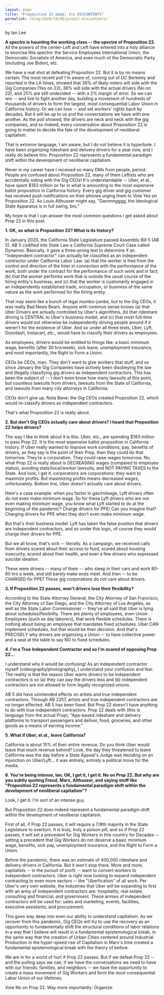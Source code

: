 ```yaml
---
layout: page
title: "Proposition 22 &amp; its DISCONTENTS"
permalink: /blog/2020/10/06/prop22-discontents/
---
```


by Ian Lee

**A spectre is haunting the working class -- the spectre of Proposition 22.** All the powers of the center-Left and Left have entered into a holy alliance to exorcise this spectre: the Service Employees International Union, the Democratic Socialists of America, and even much of the Democratic Party (including Joe Biden), etc.

We have a real shot at defeating Proposition 22. But it is by no means certain. The most recent poll I'm aware of, coming out of UC Berkeley and reported in the LA times, showed that 39% of likely voters will side with the Gig Companies (Yes on 22), 36% will side with the actual drivers (No on 22), and 25% are still undecided -- with a 2% margin of error. So we can win -- and live to fight another day, building a movement of hundreds of thousands of drivers to form the largest, most consequential Labor Union in California history. Or we can lose -- and set workers' rights back by decades. But it will be up to us and the conversations we have with one another. As the poll showed, the drivers are neck and neck with the gig companies, and so indeed, every conversation about Proposition 22 is going to matter to decide the fate of the development of neoliberal capitalism.

That is extreme language, I am aware, but I do not believe it is hyperbole. I have been organizing rideshare and delivery drivers for a year now, and I really do believe this: Proposition 22 represents a fundamental paradigm shift within the development of neoliberal capitalism.

Never in my career have I received so many DMs from people, period. People are confused about Proposition 22, many of them Leftists who are accidentally siding with the Gig CEOs! It's understandable -- Uber, et al., have spent $183 million so far in what is amounting to the most expensive ballot proposition in California history. Every gig driver and gig customer has received push notifications on their phones urging them to Vote Yes on Proposition 22. As Louis Althusser might say, "Dannnngggg, the Ideological State Apparatus is in full swing, bro."

My hope is that I can answer the most common questions I get asked about Prop 22 in this post.

**1. OK, so what is Proposition 22? What is its history?**

In January 2020, the California State Legislature passed Assembly Bill 5 (AB 5). AB 5 codified into State Law a California Supreme Court Case called Dynamex. Basically, it gave a three-prong test to determine if an "independent contractor" can actually be classified as an independent contractor under California Labor Law: (a) that the worker is free from the control and direction of the hirer in connection with the performance of the work, both under the contract for the performance of such work and in fact; (b) that the worker performs work that is outside the usual course of the hiring entity's business; and (c) that the worker is customarily engaged in an independently established trade, occupation, or business of the same nature as the work performed for the hiring entity.

That may seem like a bunch of legal mumbo-jumbo, but to the Gig CEOs, it was really Bad News Bears. Anyone with common sense knows (a) that Uber Drivers are actually controlled by Uber's algorithms, (b) that rideshare driving is CENTRAL to Uber's business model, and (c) that most full-time drivers would not otherwise be independently driving people around if it weren't for the existence of Uber. And so under all three tests, Uber, Lyft, Doordash, Instacart, etc., would have to classify their drivers as employees.

As employees, drivers would be entitled to things like: a basic minimum wage, benefits (after 30 hrs/week), sick leave, unemployment insurance, and most importantly, the Right to Form a Union.

CEOs be CEOs, man. They don't want to give workers that stuff, and so since January the Gig Companies have actively been disobeying the law and illegally classifying gig drivers as independent contractors. This has been the subject of -- I don't even know how many lawsuits at this point, but countless lawsuits from drivers, lawsuits from the State of California, and lawsuits from many city attorneys in California.

CEOs don't give up. Nota Bene: the Gig CEOs created Proposition 22, which would re-classify drivers as independent contractors.

That's what Proposition 22 is really about.

**2. But don't Gig CEOs actually care about drivers? I heard that Proposition 22 helps drivers?**

The way I like to think about it is this. Uber, etc., are spending $183 million to pass Prop 22. It is the most expensive ballot proposition in California history. If Uber really wanted to improve work conditions, pay, benefits of drivers, as they say is the point of their Prop, then they could do that tomorrow. They're a corporation. They could raise wages tomorrow. No, what Prop 22 is really about is DECREASING wages (compared to employee status), avoiding state/local/worker lawsuits, and NOT PAYING TAXES to the State. And look, I get it, corporations are corporations: they want to maximize profits. But maximizing profits means decreased wages, unfortunately. Bottom line, Uber doesn't actually care about drivers.

Here's a case example: when you factor in gas/mileage, Lyft drivers often do not even make minimum wage. So for these Lyft drivers who are not even making minimum wage, you know what Lyft started to do at the beginning of the pandemic? Charge drivers for PPE! Can you imagine that? Charging drivers for PPE when they don't even make minimum wage.

But that's their business model: Lyft has taken the false position that drivers are independent contractors, and so under this logic, of course they would charge their drivers for PPE.

But we all know, that's sick -- literally. As a campaign, we received calls from drivers scared about their access to food, scared about housing insecurity, scared about their health, and even a few drivers who expressed suicidal ideation.

These were drivers -- many of them -- who sleep in their cars and work 60-80 hrs a week, and still barely make ends meet. And then -- to be CHARGED for PPE? These gig corporations do not care about drivers.

**3. If Proposition 22 passes, won't drivers lose their flexibility?**

According to the State Attorney General, the City Attorney of San Francisco, the City Attorney of San Diego, and the City Attorney of Los Angeles, as well as the State Labor Commissioner -- they've all said that Uber is lying about schedules/flexibility. There are plenty of employees, even Union Employees (such as day laborers), that work flexible schedules. There is nothing about being an employee that mandates fixed schedules. Uber CAN implement schedules, but that would be their decision. And that's PRECISELY why drivers are organizing a Union -- to have collective power and a seat at the table to say NO to fixed schedules.

**4. I'm a True Independent Contractor and so I'm scared of opposing Prop 22...**

I understand why it would be confusing! As an independent contractor myself (videography/photography), I understand your confusion and fear. The reality is that the reason Uber wants drivers to be independent contractors is so (a) they can pay the drivers less and (b) independent contractors are not allowed to form legally recognized unions.

AB 5 did have unintended effects on artists and true independent contractors. Through AB 2257, artists and true independent contractors are no longer effected. AB 5 has been fixed. But Prop 22 doesn't have anything to do with true independent contractors. Prop 22 deals with (this is language from the actual Prop), "App-based rideshare and delivery platforms to transport passengers and deliver, food, groceries, and other goods as a means of earning income."

**5. What if Uber, et al., leave California?**

California is about 15% of their entire revenue. Do you think Uber would leave that much revenue behind? Look, the day they threatened to leave California was the day before a State Appeal's Judge was deciding on an injunction on Uber/Lyft... it was entirely, entirely a political move for the media.

**6. You're being intense, Ian. OK, I get it, I get it. No on Prop 22. But why are you subtly quoting Freud, Marx, Althusser, and saying stuff like "Proposition 22 represents a fundamental paradigm shift within the development of neoliberal capitalism"?**

Look, I get it. I'm sort of an intense guy.

But Proposition 22 does indeed represent a fundamental paradigm shift within the development of neoliberal capitalism.

First of all, if Prop 22 passes, it will require a 7/8th majority in the State Legislature to overturn. It is truly, truly a poison pill, and so if Prop 22 passes, it will set a precedent for Gig Workers in this country for Decades -- setting a precedent that Gig Workers do not deserve a basic minimum wage, benefits, sick pay, unemployment insurance, and the Right to Form a Union.

Before the pandemic, there was an estimate of 400,000 rideshare and delivery drivers in California. But it won't stop there. More and more, capitalists -- in the pursuit of profit -- want to convert workers to independent contractors. Uber is right now looking to expand independent contracting to even more sectors -- the "Uberfication" of all work. Per Uber's very own website, the Industries that Uber will be expanding to first with an army of independent contractors are: hospitality, real estate, consulting and financial, and government. These armies of independent contractors will be used for: sales and marketing, events, facilities, executive assistants, and procurement.

This goes way deep into even our ability to understand capitalism. As we recover from this pandemic, Gig CEOs will try to use the recovery as an opportunity to fundamentally shift the structural conditions of labor relations in a way that I believe will result in a fundamental epistemological break, in the same way that the creation of Urban Cities centered around Industrial Production in the hyper-speed rise of Capitalism in Marx's time created a fundamental epistemological break with the theory of before.

We are in for a world of hurt if Prop 22 passes. But if we defeat Prop 22 -- and the polling says we can, if we have the conversations we need to have with our friends, families, and neighbors -- we have the opportunity to create a mass movement of Gig Workers and form the most consequential Labor Union of our lifetimes.

Vote No on Prop 22. Way more importantly: Organize.
